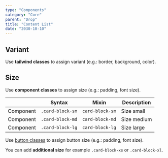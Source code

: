 ```yaml
---
type: "Components"
category: "Core"
parent: "Drop"
title: "Content List"
date: "2030-10-10"
---
```


## Variant

Use **tailwind classes** to assign variant (e.g.: border, background, color).

<demo>
  <demovanilla src="vanilla/components/core/drop/list-variant">
  </demovanilla>
</demo>

## Size

Use **component classes** to assign size (e.g.: padding, font size).

<div class="table-scroll">

|                      | Syntax                          | Mixin            | Description                   |
| ----------------------- | ----------------------------------------- | -----------------------------| ----------------------------- |
| Component                  | `.card-block-sm`                     | `card-block-sm`                | Size small            |
| Component                  | `.card-block-md`                     | `card-block-md`                | Size medium            |
| Component                  | `.card-block-lg`                     | `card-block-lg`                | Size large            |

</div>

Use [button classes](/components/core/button/content#size) to assign button size (e.g.: padding, font size).

<demo>
  <demovanilla src="vanilla/components/core/drop/list-size">
  </demovanilla>
</demo>

You can add **additional size** for example `.card-block-xs` or `.card-block-xl`.
